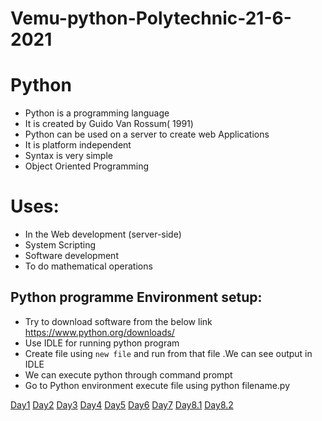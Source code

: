 # Vemu-python-Polytechnic-21-6-2021

# Python

+ Python is a programming language
+ It is created by Guido Van Rossum( 1991)
+ Python can be used on a server to create web Applications
+ It is platform independent
+ Syntax is very simple
+ Object Oriented Programming

Uses:
=====

- In the Web development (server-side)
- System Scripting
- Software development
- To do mathematical operations

Python programme Environment setup:
----------------------------------------------------

+ Try to download software from the below link https://www.python.org/downloads/
+ Use IDLE for running python program
+ Create file using `new file`  and run from that file .We can see output in IDLE
+ We can execute python through command prompt
+ Go to Python environment execute file using python filename.py


 



[Day1](https://transcripts.gotomeeting.com/#/s/45cdaa48de7fd8a0134f70b77b1161c32712e38d4e0467691018fa82f0c0c6b5)
[Day2](https://transcripts.gotomeeting.com/#/s/55065cb70ceba755991b9c3f2be42e4f703a049386f0a0d368cbac562a8ed3b0)
[Day3](https://transcripts.gotomeeting.com/#/s/d8e18111c30a65430214d49dd0c889dffbceaa080d4f5aac823ad0e5a6f6ef32)
[Day4](https://transcripts.gotomeeting.com/#/s/49d73ab60fdda1b1f9ef307d7c407349ddee35b5b28edefe0535a71c0e8d5e7c)
[Day5](https://transcripts.gotomeeting.com/#/s/5395ee28b90d8bd057cbf4692f457dc7f1d0d6da6862ce285502efe275bcc0da)
[Day6](https://transcripts.gotomeeting.com/#/s/1573f626f3b4b0a25f5ee87d374004162107d8aa78b73b069ee38224d43e5d79)
[Day7](https://transcripts.gotomeeting.com/#/s/1573f626f3b4b0a25f5ee87d374004162107d8aa78b73b069ee38224d43e5d79)
[Day8.1](https://transcripts.gotomeeting.com/#/s/1573f626f3b4b0a25f5ee87d374004162107d8aa78b73b069ee38224d43e5d79)
[Day8.2](https://transcripts.gotomeeting.com/#/s/9ceec8e2849cf047a0f3394747363a6ebc8fa9f344d2478eb63cfe49b2f4ffcd)
